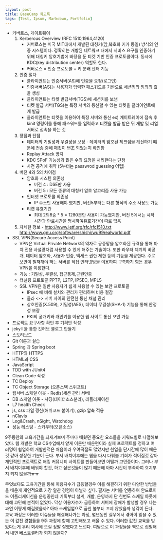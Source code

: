 ```yaml
---
layout: post
title: BaseCamp 회고록
tags: [Test, Ipsum, Markdown, Portfolio]
---
```


- 커버로스, 게이트웨이
  1. Kerberous Overview (RFC 1510,1964,4120)
     - 커버로스는 미국 MIT대에서 개발된 대칭키(암,복호화 키가 동일) 방식의 인증 시스템이다. 정확히는 개방된 네트워크 내에서 서비스 요구를 인증하기 위해 대칭키 암호기법에 바탕을 둔 티켓 기반 인증 프로토콜이다. 동시에 KDC(key distribution center) 역할도 한다.
     - 커버로스 = 인증 프로토콜 + 키 분배 센터 기능
  2. 인증 절차
     - 클라이언트는 인증서버(AS)에 인증을 요청(로그인)
     - 인증서버(AS)는 사용자가 입력한 패스워드를 기반으로 세션키와 임의의 값을 생성
     - 클라이언트는 티켓 발급서버(TGS)에 세션키를 보냄
     - 티켓 발급 서버(TGS)는 특정 서버와 통신할 수 있는 티켓을 클라이언트에게 발급
     - 클라이언트는 티켓을 이용하여 특정 서버와 통신
       ex) 게이트웨이에 접속 후 kinit 명령어를 통해 패스워드를 입력하고 티켓을 발급 받은 뒤 개발 및 리얼 서버로 접속을 하는 것
  3. 장점과 단점
     - 데이터의 기밀성과 무결성을 보장 - 데이터의 암호된 체크섬을 계산하기 떄문에 전송 중에 패킷이 변조 되었는지 확인함
     - Replay Attack 방지
     - KDC SPoF 가능성과 많은 수의 요청을 처리한다는 단점
     - 사전 공격에 취약 (5부터는 passwrod guessing 어렵)
  4. 버전 4와 5의 차이점
     - 암호화 시스템 의존성
       - 버전 4 : DSE만 사용
       - 버전 5 : 모든 종류의 대칭키 암호 알고리즘 사용 가능
     - 인터넷 프로토콜 의존성
       - IP 주소만 사용해야 했지만, 버전5부터는 다른 형식의 주소 사용도 가능
     - 티켓 유효기간
       - 최대 2의8승 * 5 = 1280분만 사용이 가능했지만, 버전 5에서는 시작 시간과 만료시간을 명시하여유효기간이 따로 없음
  5. 자세한 정보 - <http://www.ietf.org/rfc/rfc1510.txt> <http://www.gnu.org/software/shishi/wu99realworld.pdf>
- SSL VPN(Secure Access Point)
  - VPN은 Virtual Private Network의 약자로 공중망을 암호화된 규격을 통해 마치 전용 사설망처럼 사용할 수 있게 해주는 기술이다. 또한 라우터 체계의 비공개, 데이터 암호화, 사용자 인증, 액세스 권한 제한 등의 기능을 제공한다. 주로 보안이 철저해야 하는 서버를 직접 인터넷망을 이용하여 구축하기 힘든 경우 VPN을 이용한다.
  - 기능 : 기밀성, 무결성, 접근통제,근원인증
  - 터널링 프로토콜 PPTP, L2TP, IPSEC, MPLS
  - SSL VPN은 일반 사용자가 쉽게 사용할 수 있는 보안 프로토콜
    - IPsec 에 비해 설치와 관리가 편리하며 비용 절감
    - 클라 <-> 서버 사이의 안전한 통신 채널 관리
    - 상호인증(X.509), 기밀성(AES), 데이터 무결성(SHA-1) 기능을 통해 안정성 보장
    - PKI의 공개키와 개인키를 이용한 웹 사이트 통신 보안 가능
- 프로젝트 요구사항 확인 후 기획안 작성
- jekyll 을 통한 깃허브 블로그 만들기
- 스토리보드
- Git 이론과 실습
- Spring 과 Spring boot
- HTTP와 HTTPS
- HTML과 CSS
- JavaScript
- TDD with JUnit4
- Clean Code 작성
- TC Deploy
- TC Object Storage (오픈스택 스위프트)
- 웹서버 스케일 아웃 - Redis(세션 관리 서버)
- DB 스케일 아웃 - 샤딩(데이터소스분리), 레플리케이션
- L7 health Check
- js, css 파일 갱신(해쉬코드 붙이기), gzip 압축 적용
- nClavis
- Log&Crash, nSight, Watchdog
- 성능 테스팅 - 스카우터(오픈소스)

9주동안의 교육기간을 되새겨보며 주마다 배웠던 중요한 요소들을 키워드별로 나열해보았다. 웹 개발은 학교 CS수업에서 얕게 이론만 배운편이라 실제 프로젝트를 정하고 여러명이 협업하여 개발한적은 처음이라 우여곡절도 많았지만 현업을 단시간에 많이 배운것 같아 성장한 기분이 든다. 부서 배치이후에는 웹을 다시 다뤄볼 기회가 적어질것 같아 개인적인 프로젝트로 해킹 커뮤니티 사이트를 만들어보면 어떨까 고민중이다. 그러나 부서 배치이후에 배워야 할것, 하고 싶은것들이 많기 때문에 아마 시간이 부족하여 흐지부지 되지 않을까ㅠㅠ

무엇보다도 교육기간을 통해 이용자수가 급등할경우 이를 해결하기 위한 다양한 방법들을 배운게 개인적으로 가장 알찬 경험이 아닐까 싶다. 필자는 서버를 연동하여 안드로이드 어플리케이션을 운영중인데 기획부터 설계, 개발, 운영까지 단 한번도 스케일 아웃에 대해 고민해 본적이 없었다. 막상 이용자수가 급등하여 서버에 장애가 발생할 경우 나는 과연 어떻게 해결했을까? 아마 스케일업으로 급한 불부터 끄지 않았을까 생각이 든다. 교육 과정은 이러한 이슈들을 해결해나가는 과정, 몇년동안 실무에서 겪어야 얻을 수 있는 이 값진 경험들을 9주 과정에 함께 고민해보고 배울 수 있다. 이러한 값진 교육을 받았다는게 우리 회사에 오길 정말 잘했다고 느낀다.
여담으로 이 과정들을 책으로 집필해서 내면 베스트셀러가 되지 않을까?